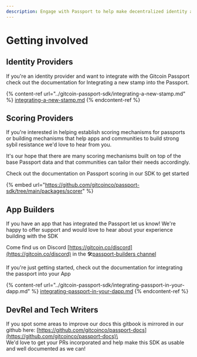 ```yaml
---
description: Engage with Passport to help make decentralized identity a public good!
---
```


# Getting involved

## Identity Providers

If you're an identity provider and want to integrate with the Gitcoin Passport check out the documentation for Integrating a new stamp into the Passport.

{% content-ref url="../gitcoin-passport-sdk/integrating-a-new-stamp.md" %}
[integrating-a-new-stamp.md](../gitcoin-passport-sdk/integrating-a-new-stamp.md)
{% endcontent-ref %}

## Scoring Providers

If you're interested in helping establish scoring mechanisms for passports or building mechanisms that help apps and communities to build strong sybil resistance we'd love to hear from you.

It's our hope that there are many scoring mechanisms built on top of the base Passport data and that communities can tailor their needs accordingly.

Check out the documentation on Passport scoring in our SDK to get started

{% embed url="https://github.com/gitcoinco/passport-sdk/tree/main/packages/scorer" %}

## App Builders

If you have an app that has integrated the Passport let us know! We're happy to offer support and would love to hear about your experience building with the SDK

Come find us on Discord [https://gitcoin.co/discord](https://gitcoin.co/discord) in the 🛠[passport-builders channel](https://discord.com/channels/562828676480237578/986222591096279040)



If you're just getting started, check out the documentation for integrating the passport into your App

{% content-ref url="../gitcoin-passport-sdk/integrating-passport-in-your-dapp.md" %}
[integrating-passport-in-your-dapp.md](../gitcoin-passport-sdk/integrating-passport-in-your-dapp.md)
{% endcontent-ref %}



## DevRel and Tech Writers

If you spot some areas to improve our docs this gitbook is mirrored in our github here: [https://github.com/gitcoinco/passport-docs](https://github.com/gitcoinco/passport-docs)\
\
We'd love to get your PRs incorporated and help make this SDK as usable and well documented as we can!



